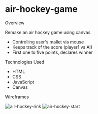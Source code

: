# air-hockey-game

Overview

Remake an air hockey game using canvas. 
- Controlling user's mallet via mouse 
- Keeps track of the score (player1 vs AI)
- First one to five points, declares winner

Technologies Used
- HTML
- CSS
- JavaScript
- Canvas

Wireframes

![air-hockey-rink](https://user-images.githubusercontent.com/26725511/209359440-910780a8-a34d-42c5-81d0-a8f836a1764f.jpeg)
![air-hockey-start](https://user-images.githubusercontent.com/26725511/209359443-247d8696-6775-4bc1-a2d6-cfd8d99a5fb9.jpeg)
